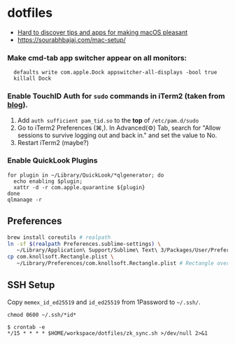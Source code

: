 # dotfiles

- [Hard to discover tips and apps for making macOS pleasant](https://thume.ca/2020/09/04/macos-tips/)
- https://sourabhbajaj.com/mac-setup/

### Make cmd-tab app switcher appear on all monitors:
```
  defaults write com.apple.Dock appswitcher-all-displays -bool true
  killall Dock
```

### Enable TouchID Auth for `sudo` commands in iTerm2 (taken from [blog](https://antkowiak.it/en/mac-os-en/enable-touchid-for-sudo-in-iterm-2/)).
  1. Add `auth sufficient pam_tid.so` to the **top** of `/etc/pam.d/sudo`
  1. Go to iTerm2 Preferences (⌘,). In Advanced(⚙) Tab, search for "Allow sessions to survive logging out and back in." and set the value to No.
  1. Restart iTerm2 (maybe?)


### Enable QuickLook Plugins

```
for plugin in ~/Library/QuickLook/*qlgenerator; do
  echo enabling $plugin;
  xattr -d -r com.apple.quarantine ${plugin}
done
qlmanage -r
```

## Preferences

```sh
brew install coreutils # realpath
ln -sf $(realpath Preferences.sublime-settings) \
   ~/Library/Application\ Support/Sublime\ Text\ 3/Packages/User/Preferences.sublime-settings
cp com.knollsoft.Rectangle.plist \
   ~/Library/Preferences/com.knollsoft.Rectangle.plist # Rectangle overwrite a symlinked prefs file
```

## SSH Setup
Copy `memex_id_ed25519` and `id_ed25519` from 1Password to `~/.ssh/`.

```
chmod 0600 ~/.ssh/*id*

$ crontab -e
*/15 * * * * $HOME/workspace/dotfiles/zk_sync.sh >/dev/null 2>&1
```